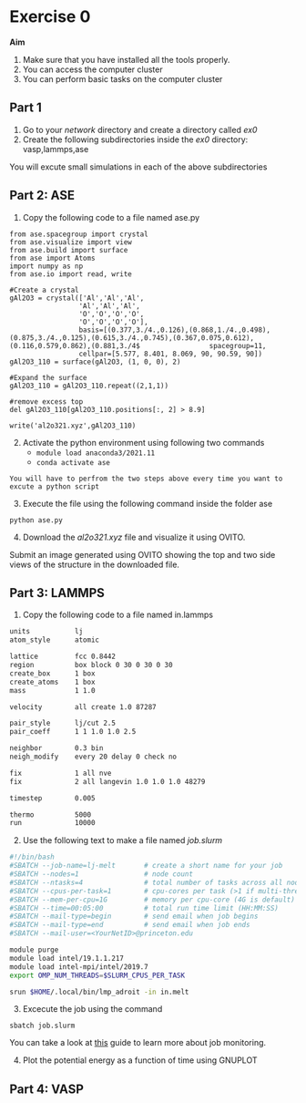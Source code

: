 Exercise 0
==========

**Aim**
1. Make sure that you have installed all the tools properly.
2. You can access the computer cluster
3. You can perform basic tasks on the computer cluster

## Part 1
1. Go to your *network* directory and create a directory called *ex0*
2. Create the following subdirectories inside the *ex0* directory: vasp,lammps,ase

You will excute small simulations in each of the above subdirectories
## Part 2: ASE
1. Copy the following code to a file named ase.py
```
from ase.spacegroup import crystal
from ase.visualize import view
from ase.build import surface
from ase import Atoms
import numpy as np
from ase.io import read, write

#Create a crystal
gAl2O3 = crystal(['Al','Al','Al',
                 'Al','Al','Al',
                 'O','O','O','O',
                 'O','O','O','O'],
                 basis=[(0.377,3./4.,0.126),(0.868,1./4.,0.498),(0.875,3./4.,0.125),(0.615,3./4.,0.745),(0.367,0.075,0.612),(0.116,0.579,0.862),(0.881,3./4$                 spacegroup=11,
                 cellpar=[5.577, 8.401, 8.069, 90, 90.59, 90])
gAl2O3_110 = surface(gAl2O3, (1, 0, 0), 2)

#Expand the surface
gAl2O3_110 = gAl2O3_110.repeat((2,1,1))

#remove excess top
del gAl2O3_110[gAl2O3_110.positions[:, 2] > 8.9]

write('al2o321.xyz',gAl2O3_110)

```
2. Activate the python environment using following two commands
	* `module load anaconda3/2021.11`
	* `conda activate ase`
```{note}
You will have to perfrom the two steps above every time you want to excute a python script
```
3. Execute the file using the following command inside the folder ase  

`python ase.py`

4. Download the *al2o321.xyz* file and visualize it using OVITO. 

Submit an image generated using OVITO showing the top and two side views of the structure in the downloaded file.

## Part 3: LAMMPS
1. Copy the following code to a file named in.lammps
```sh
units           lj
atom_style      atomic

lattice         fcc 0.8442
region          box block 0 30 0 30 0 30
create_box      1 box
create_atoms    1 box
mass            1 1.0

velocity        all create 1.0 87287

pair_style      lj/cut 2.5
pair_coeff      1 1 1.0 1.0 2.5

neighbor        0.3 bin
neigh_modify    every 20 delay 0 check no

fix             1 all nve
fix             2 all langevin 1.0 1.0 1.0 48279

timestep        0.005

thermo          5000
run             10000
```

2. Use the following text to make a file named *job.slurm*

```sh
#!/bin/bash
#SBATCH --job-name=lj-melt       # create a short name for your job
#SBATCH --nodes=1                # node count
#SBATCH --ntasks=4               # total number of tasks across all nodes
#SBATCH --cpus-per-task=1        # cpu-cores per task (>1 if multi-threaded tasks)
#SBATCH --mem-per-cpu=1G         # memory per cpu-core (4G is default)
#SBATCH --time=00:05:00          # total run time limit (HH:MM:SS)
#SBATCH --mail-type=begin        # send email when job begins
#SBATCH --mail-type=end          # send email when job ends
#SBATCH --mail-user=<YourNetID>@princeton.edu

module purge
module load intel/19.1.1.217
module load intel-mpi/intel/2019.7
export OMP_NUM_THREADS=$SLURM_CPUS_PER_TASK

srun $HOME/.local/bin/lmp_adroit -in in.melt
```
3. Excecute the job using the command

`sbatch job.slurm`

You can take a look at [this](https://researchcomputing.princeton.edu/support/knowledge-base/slurm) guide to learn more about job monitoring.

4. Plot the potential energy as a function of time using GNUPLOT

## Part 4: VASP
